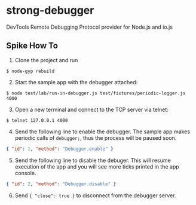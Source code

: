 # strong-debugger

DevTools Remote Debugging Protocol provider for Node.js and io.js

## Spike How To

 1. Clone the project and run
  ```
  $ node-gyp rebuild
  ```

 2. Start the sample app with the debugger attached:
  ```
  $ node test/lab/run-in-debugger.js test/fixtures/periodic-logger.js 4000
  ```

 3. Open a new terminal and connect to the TCP server via telnet:
  ```
  $ telnet 127.0.0.1 4000
  ```

 4. Send the following line to enable the debugger. The sample app makes
  periodic calls of `debugger;`, thus the process will be paused soon.

  ```json
  { "id": 1, "method": "Debugger.enable" }
  ```

 5. Send the following line to disable the debuger. This will resume execution
   of the app and you will see more ticks printed in the app console.

  ```json
  { "id": 2, "method": "Debugger.disable" }
  ```

 6. Send `{ "close": true }` to disconnect from the debugger server.

